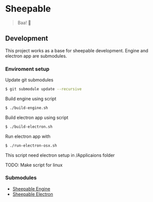 # Sheepable #
> Baa! :sheep:

## Development ##
This project works as a base for sheepable development. Engine and electron app are submodules.
### Enviroment setup ###
Update git submodules
``` Bash
$ git submodule update --recursive
```
Build engine using script
``` Bash
$ ./build-engine.sh
```
Build electron app using script
``` Bash
$ ./build-electron.sh
```
Run electron app with
``` Bash
$ ./run-electron-osx.sh
```
This script need electron setup in /Applicaions folder

TODO: Make script for linux

### Submodules ### 
* [Sheepable Engine](https://github.com/monotomato/sheepable-engine)
* [Sheepable Electron](https://github.com/monotomato/sheepable-electron)
